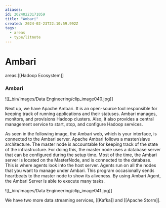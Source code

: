 ```yaml
---
aliases: 
id: 20240223171059
title: "Ambari"
created: 2024-02-23T22:10:59.992Z
tags:
  - areas
  - type/litnote
---
```


# Ambari

areas:[[Hadoop Ecosystem]]

### Ambari

![[_bin/images/Data Engineering/clip_image040.jpg]]

Next up, we have Apache Ambari. It is an open-source tool responsible for keeping track of running applications and their statuses. Ambari manages, monitors, and provisions Hadoop clusters. Also, it also provides a central management service to start, stop, and configure Hadoop services.

As seen in the following image, the Ambari web, which is your interface, is connected to the Ambari server. Apache Ambari follows a master/slave architecture. The master node is accountable for keeping track of the state of the infrastructure. For doing this, the master node uses a database server that can be configured during the setup time. Most of the time, the Ambari server is located on the MasterNode, and is connected to the database. This is where agents look into the host server. Agents run on all the nodes that you want to manage under Ambari. This program occasionally sends heartbeats to the master node to show its aliveness. By using Ambari Agent, the Ambari Server is able to execute many tasks.

![[_bin/images/Data Engineering/clip_image041.jpg]]

We have two more data streaming services, [[Kafka]] and [[Apache Storm]].

